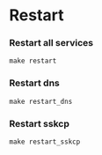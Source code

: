 # Restart

### Restart all services
```
make restart
```

### Restart dns
```
make restart_dns 
```

### Restart sskcp
```
make restart_sskcp 
```

